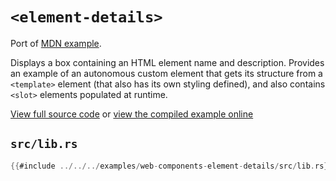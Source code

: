 # `<element-details>`

Port of [MDN example](https://github.com/mdn/web-components-examples/tree/master/element-details).

Displays a box containing an HTML element name and description. Provides an example of an autonomous custom element that gets its structure from a `<template>` element (that also has its own styling defined), and also contains `<slot>` elements populated at runtime.

[View full source code][code] or [view the compiled example online][online]

[online]: https://rustwasm.github.io/wasm-bindgen/exbuild/web-components-element-details/
[code]: https://github.com/rustwasm/wasm-bindgen/tree/master/examples/web-components-element-details

## `src/lib.rs`

```rust
{{#include ../../../examples/web-components-element-details/src/lib.rs}}
```